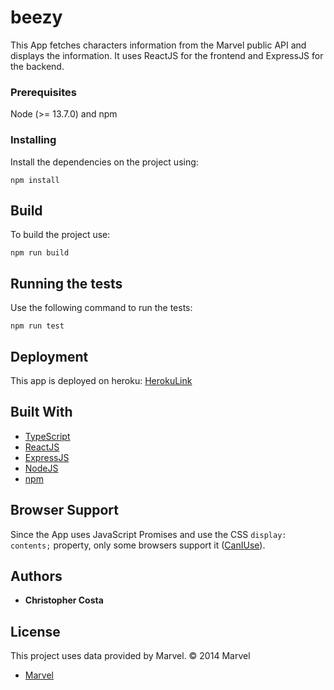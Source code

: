 # beezy

This App fetches characters information from the Marvel public API and displays the information.
It uses ReactJS for the frontend and ExpressJS for the backend.

### Prerequisites

Node (>= 13.7.0) and npm

### Installing

Install the dependencies on the project using:

```
npm install
```

## Build

To build the project use:

```
npm run build
```

## Running the tests

Use the following command to run the tests:

```
npm run test
```

## Deployment

This app is deployed on heroku: [HerokuLink](https://safe-river-19712.herokuapp.com/)

## Built With

-   [TypeScript](https://www.typescript.org/)
-   [ReactJS](https://www.reactjs.org/)
-   [ExpressJS](https://www.expressjs.com/)
-   [NodeJS](https://www.nodejs.org/)
-   [npm](https://www.npmjs.org/)

## Browser Support

Since the App uses JavaScript Promises and use the CSS `display: contents;` property, only some browsers support it ([CanIUse](https://caniuse.com/#feat=css-display-contents)).

## Authors

-   **Christopher Costa**

## License

This project uses data provided by Marvel. © 2014 Marvel

-   [Marvel](https://www.marvel.com/)
